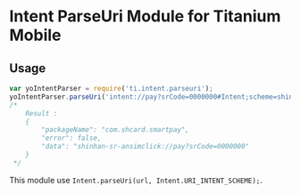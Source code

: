 # Intent ParseUri Module for Titanium Mobile

## Usage 
```javascript
var yoIntentParser = require('ti.intent.parseuri');
yoIntentParser.parseUri('intent://pay?srCode=0000000#Intent;scheme=shinhan-sr-ansimclick;package=com.shcard.smartpay;end;');
/*
	Result : 
	{
	    "packageName": "com.shcard.smartpay",
	    "error": false,
	    "data": "shinhan-sr-ansimclick://pay?srCode=0000000"
	}
 */
```

This module use `Intent.parseUri(url, Intent.URI_INTENT_SCHEME);`.
